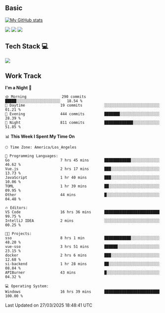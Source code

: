 ## Basic
 
[![My GitHub stats](https://github-readme-stats.vercel.app/api?username=Zzhihon&show_icons=true&theme=purple)](https://github.com/Zzhihon)
 
 [![](https://img.shields.io/badge/website-4493f8?style=for-the-badge&logo=About.me&logoColor=purple)](https://tatakal.com/)
 [![](https://img.shields.io/badge/RSS-4493f8?style=for-the-badge&logo=rss&logoColor=purple)](https://tatakal.com/feed/)
 [![](https://img.shields.io/badge/Email-4493f8?style=for-the-badge&logo=gmail&logoColor=purple)](mailto:bt1q@tatakal.com)

## Tech Stack 💻

<a href="https://skillicons.dev">
  <img src="https://skillicons.dev/icons?i=py,html,css,javascript,bash,java,vue,go,nodejs,cpp" />
</a>

</br>

## Work Track

<!--START_SECTION:waka-->
**I'm a Night 🦉** 

```text
🌞 Morning                290 commits         █████░░░░░░░░░░░░░░░░░░░░   18.54 % 
🌆 Daytime                19 commits          ░░░░░░░░░░░░░░░░░░░░░░░░░   01.21 % 
🌃 Evening                444 commits         ███████░░░░░░░░░░░░░░░░░░   28.39 % 
🌙 Night                  811 commits         █████████████░░░░░░░░░░░░   51.85 % 
```


📊 **This Week I Spent My Time On** 

```text
🕑︎ Time Zone: America/Los_Angeles

💬 Programming Languages: 
Go                       7 hrs 45 mins       ████████████░░░░░░░░░░░░░   46.62 % 
Vue.js                   2 hrs 17 mins       ███░░░░░░░░░░░░░░░░░░░░░░   13.73 % 
JavaScript               1 hr 40 mins        ███░░░░░░░░░░░░░░░░░░░░░░   10.06 % 
TOML                     1 hr 39 mins        ██░░░░░░░░░░░░░░░░░░░░░░░   09.95 % 
Other                    44 mins             █░░░░░░░░░░░░░░░░░░░░░░░░   04.48 % 

🔥 Editors: 
VS Code                  16 hrs 36 mins      █████████████████████████   99.75 % 
IntelliJ IDEA            2 mins              ░░░░░░░░░░░░░░░░░░░░░░░░░   00.25 % 

🐱‍💻 Projects: 
sso                      8 hrs 1 min         ████████████░░░░░░░░░░░░░   48.20 % 
vue-sso                  3 hrs 51 mins       ██████░░░░░░░░░░░░░░░░░░░   23.15 % 
docker                   2 hrs 6 mins        ███░░░░░░░░░░░░░░░░░░░░░░   12.68 % 
si-backend               1 hr 28 mins        ██░░░░░░░░░░░░░░░░░░░░░░░   08.84 % 
APIBurner                43 mins             █░░░░░░░░░░░░░░░░░░░░░░░░   04.32 % 

💻 Operating System: 
Windows                  16 hrs 39 mins      █████████████████████████   100.00 % 
```


 Last Updated on 27/03/2025 18:48:41 UTC
<!--END_SECTION:waka-->
